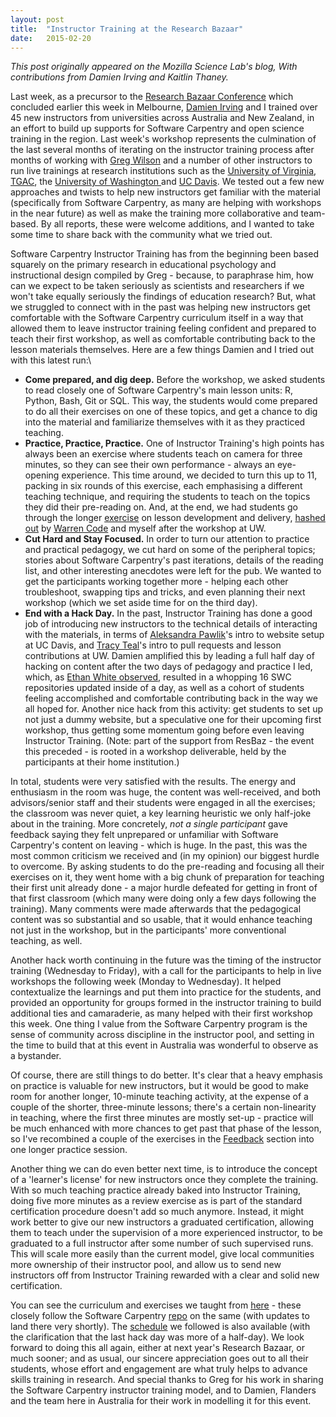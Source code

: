 ```yaml
---
layout: post
title:  "Instructor Training at the Research Bazaar"
date:   2015-02-20
---
```


*This post originally appeared on the Mozilla Science Lab's blog, With contributions from Damien Irving and Kaitlin Thaney.*

Last week, as a precursor to the <a href="http://resbaz.tumblr.com/conference" target="_blank">Research Bazaar Conference</a> which concluded earlier this week in Melbourne, <a href="https://twitter.com/DrClimate" target="_blank">Damien Irving</a> and I trained over 45 new instructors from universities across Australia and New Zealand, in an effort to build up supports for Software Carpentry and open science training in the region. Last week's workshop represents the culmination of the last several months of iterating on the instructor training process after months of working with <a href="https://twitter.com/gvwilson" target="_blank">Greg Wilson</a> and a number of other instructors to run live trainings at research institutions such as the <a href="http://mozillascience.org/creating-instruction-notes-from-uva-swc-teacher-training/" target="_blank">University of Virginia</a>, <a href="http://www.tgac.ac.uk/" target="_blank">TGAC</a>, the <a href="http://mozillascience.org/software-carpentry-at-the-university-of-washington/" target="_blank">University of Washington </a>and <a href="http://wp.mozillascience.org/what-how-lessons-learned-from-software-carpentry-instructor-training/" target="_blank">UC Davis</a>. We tested out a few new approaches and twists to help new instructors get familiar with the material (specifically from Software Carpentry, as many are helping with workshops in the near future) as well as make the training more collaborative and team-based. By all reports, these were welcome additions, and I wanted to take some time to share back with the community what we tried out.

Software Carpentry Instructor Training has from the beginning been based squarely on the primary research in educational psychology and instructional design compiled by Greg - because, to paraphrase him, how can we expect to be taken seriously as scientists and researchers if we won't take equally seriously the findings of education research? But, what we struggled to connect with in the past was helping new instructors get comfortable with the Software Carpentry curriculum itself in a way that allowed them to leave instructor training feeling confident and prepared to teach their first workshop, as well as comfortable contributing back to the lesson materials themselves. Here are a few things Damien and I tried out with this latest run:\

<ul>
    <li><strong>Come prepared, and dig deep.</strong> Before the workshop, we asked students to read closely one of Software Carpentry's main lesson units: R, Python, Bash, Git or SQL. This way, the students would come prepared to do all their exercises on one of these topics, and get a chance to dig into the material and familiarize themselves with it as they practiced teaching.</li>
    <li><strong>Practice, Practice, Practice.</strong> One of Instructor Training's high points has always been an exercise where students teach on camera for three minutes, so they can see their own performance - always an eye-opening experience. This time around, we decided to turn this up to 11, packing in six rounds of this exercise, each emphasising a different teaching technique, and requiring the students to teach on the topics they did their pre-reading on. And, at the end, we had students go through the longer <a href="http://mozillascience.github.io/instructorTraining/designAndAdaptation/project.html" target="_blank">exercise</a> on lesson development and delivery, <a href="http://wp.mozillascience.org/train-the-trainers-next-iterations/" target="_blank">hashed out</a> by <a href="https://twitter.com/warcode" target="_blank">Warren Code</a> and myself after the workshop at UW.</li>
    <li><strong>Cut Hard and Stay Focused.</strong> In order to turn our attention to practice and practical pedagogy, we cut hard on some of the peripheral topics; stories about Software Carpentry's past iterations, details of the reading list, and other interesting anecdotes were left for the pub. We wanted to get the participants working together more - helping each other troubleshoot, swapping tips and tricks, and even planning their next workshop (which we set aside time for on the third day).</li>
    <li><strong>End with a Hack Day.</strong> In the past, Instructor Training has done a good job of introducing new instructors to the technical details of interacting with the materials, in terms of <a href="https://twitter.com/aleksandrana" target="_blank">Aleksandra Pawlik</a>'s intro to website setup at UC Davis, and <a href="https://twitter.com/tracykteal" target="_blank">Tracy Teal</a>'s intro to pull requests and lesson contributions at UW. Damien amplified this by leading a full half day of hacking on content after the two days of pedagogy and practice I led, which, as <a href="https://twitter.com/ethanwhite/status/566306772177014784" target="_blank">Ethan White observed</a>, resulted in a whopping 16 SWC repositories updated inside of a day, as well as a cohort of students feeling accomplished and comfortable contributing back in the way we all hoped for. Another nice hack from this activity: get students to set up not just a dummy website, but a speculative one for their upcoming first workshop, thus getting some momentum going before even leaving Instructor Training. (Note: part of the support from ResBaz - the event this preceded - is rooted in a workshop deliverable, held by the participants at their home institution.)</li>
</ul>

In total, students were very satisfied with the results. The energy and enthusiasm in the room was huge, the content was well-received, and both advisors/senior staff and their students were engaged in all the exercises; the classroom was never quiet, a key learning heuristic we only half-joke about in the training. More concretely, <em>not a single participant</em> gave feedback saying they felt unprepared or unfamiliar with Software Carpentry's content on leaving - which is huge. In the past, this was the most common criticism we received and (in my opinion) our biggest hurdle to overcome. By asking students to do the pre-reading and focusing all their exercises on it, they went home with a big chunk of preparation for teaching their first unit already done - a major hurdle defeated for getting in front of that first classroom (which many were doing only a few days following the training). Many comments were made afterwards that the pedagogical content was so substantial and so usable, that it would enhance teaching not just in the workshop, but in the participants' more conventional teaching, as well.

Another hack worth continuing in the future was the timing of the instructor training (Wednesday to Friday), with a call for the participants to help in live workshops the following week (Monday to Wednesday). It helped contextualize the learnings and put them into practice for the students, and provided an opportunity for groups formed in the instructor training to build additional ties and camaraderie, as many helped with their first workshop this week. One thing I value from the Software Carpentry program is the sense of community across discipline in the instructor pool, and setting in the time to build that at this event in Australia was wonderful to observe as a bystander.

Of course, there are still things to do better. It's clear that a heavy emphasis on practice is valuable for new instructors, but it would be good to make room for another longer, 10-minute teaching activity, at the expense of a couple of the shorter, three-minute lessons; there's a certain non-linearity in teaching, where the first three minutes are mostly set-up - practice will be much enhanced with more chances to get past that phase of the lesson, so I've recombined a couple of the exercises in the <a href="http://mozillascience.github.io/instructorTraining/feedback/index.html" target="_blank">Feedback</a> section into one longer practice session.

Another thing we can do even better next time, is to introduce the concept of a 'learner's license' for new instructors once they complete the training. With so much teaching practice already baked into Instructor Training, doing five more minutes as a review exercise as is part of the standard certification procedure doesn't add so much anymore. Instead, it might work better to give our new instructors a graduated certification, allowing them to teach under the supervision of a more experienced instructor, to be graduated to a full instructor after some number of such supervised runs. This will scale more easily than the current model, give local communities more ownership of their instructor pool, and allow us to send new instructors off from Instructor Training rewarded with a clear and solid new certification.

You can see the curriculum and exercises we taught from <a href="http://mozillascience.github.io/instructorTraining/" target="_blank">here</a> - these closely follow the Software Carpentry <a href="https://github.com/swcarpentry/bc/tree/gh-pages/teaching" target="_blank">repo</a> on the same (with updates to land there very shortly). The <a href="https://github.com/resbaz/2015-02-11-instructor-training" target="_blank">schedule</a> we followed is also available (with the clarification that the last hack day was more of a half-day). We look forward to doing this all again, either at next year's Research Bazaar, or much sooner; and as usual, our sincere appreciation goes out to all their students, whose effort and engagement are what truly helps to advance skills training in research. And special thanks to Greg for his work in sharing the Software Carpentry instructor training model, and to Damien, Flanders and the team here in Australia for their work in modelling it for this event.